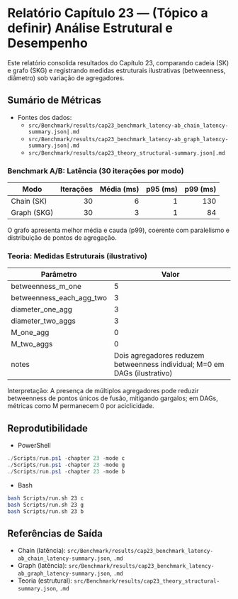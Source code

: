 # Relatório Capítulo 23 — (Tópico a definir) Análise Estrutural e Desempenho

Este relatório consolida resultados do Capítulo 23, comparando cadeia (SK) e grafo (SKG) e registrando medidas estruturais ilustrativas (betweenness, diâmetro) sob variação de agregadores.

## Sumário de Métricas

- Fontes dos dados:
  - `src/Benchmark/results/cap23_benchmark_latency-ab_chain_latency-summary.json|.md`
  - `src/Benchmark/results/cap23_benchmark_latency-ab_graph_latency-summary.json|.md`
  - `src/Benchmark/results/cap23_theory_structural-summary.json|.md`

### Benchmark A/B: Latência (30 iterações por modo)

| Modo | Iterações | Média (ms) | p95 (ms) | p99 (ms) |
|---|---:|---:|---:|---:|
| Chain (SK) | 30 | 6 | 1 | 130 |
| Graph (SKG) | 30 | 3 | 1 | 84 |

O grafo apresenta melhor média e cauda (p99), coerente com paralelismo e distribuição de pontos de agregação.

### Teoria: Medidas Estruturais (ilustrativo)

| Parâmetro | Valor |
|---|---|
| betweenness_m_one | 5 |
| betweenness_each_agg_two | 3 |
| diameter_one_agg | 3 |
| diameter_two_aggs | 3 |
| M_one_agg | 0 |
| M_two_aggs | 0 |
| notes | Dois agregadores reduzem betweenness individual; M=0 em DAGs (ilustrativo) |

Interpretação: A presença de múltiplos agregadores pode reduzir betweenness de pontos únicos de fusão, mitigando gargalos; em DAGs, métricas como M permanecem 0 por aciclicidade.

## Reprodutibilidade

- PowerShell
```powershell
./Scripts/run.ps1 -chapter 23 -mode c
./Scripts/run.ps1 -chapter 23 -mode g
./Scripts/run.ps1 -chapter 23 -mode b
```

- Bash
```bash
bash Scripts/run.sh 23 c
bash Scripts/run.sh 23 g
bash Scripts/run.sh 23 b
```

## Referências de Saída

- Chain (latência): `src/Benchmark/results/cap23_benchmark_latency-ab_chain_latency-summary.json`, `.md`
- Graph (latência): `src/Benchmark/results/cap23_benchmark_latency-ab_graph_latency-summary.json`, `.md`
- Teoria (estrutural): `src/Benchmark/results/cap23_theory_structural-summary.json`, `.md`

